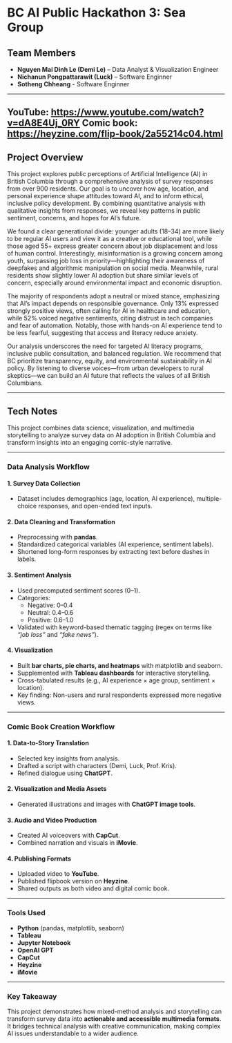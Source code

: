 # BC AI Public Hackathon 3: Sea Group

## Team Members
- **Nguyen Mai Dinh Le (Demi Le)** – Data Analyst & Visualization Engineer  
- **Nichanun Pongpattarawit (Luck)** – Software Enginner  
- **Sotheng Chheang** - Software Enginner  

---
**YouTube**: https://www.youtube.com/watch?v=dA8E4Uj_0RY
**Comic book**: https://heyzine.com/flip-book/2a55214c04.html
---
## Project Overview

This project explores public perceptions of Artificial Intelligence (AI) in British Columbia through a comprehensive analysis of survey responses from over 900 residents. Our goal is to uncover how age, location, and personal experience shape attitudes toward AI, and to inform ethical, inclusive policy development. By combining quantitative analysis with qualitative insights from responses, we reveal key patterns in public sentiment, concerns, and hopes for AI’s future.

We found a clear generational divide: younger adults (18–34) are more likely to be regular AI users and view it as a creative or educational tool, while those aged 55+ express greater concern about job displacement and loss of human control. Interestingly, misinformation is a growing concern among youth, surpassing job loss in priority—highlighting their awareness of deepfakes and algorithmic manipulation on social media. Meanwhile, rural residents show slightly lower AI adoption but share similar levels of concern, especially around environmental impact and economic disruption.

The majority of respondents adopt a neutral or mixed stance, emphasizing that AI’s impact depends on responsible governance. Only 13% expressed strongly positive views, often calling for AI in healthcare and education, while 52% voiced negative sentiments, citing distrust in tech companies and fear of automation. Notably, those with hands-on AI experience tend to be less fearful, suggesting that access and literacy reduce anxiety.

Our analysis underscores the need for targeted AI literacy programs, inclusive public consultation, and balanced regulation. We recommend that BC prioritize transparency, equity, and environmental sustainability in AI policy. By listening to diverse voices—from urban developers to rural skeptics—we can build an AI future that reflects the values of all British Columbians.

---

## Tech Notes

This project combines data science, visualization, and multimedia storytelling to analyze survey data on AI adoption in British Columbia and transform insights into an engaging comic-style narrative.

---

### Data Analysis Workflow

#### 1. Survey Data Collection
- Dataset includes demographics (age, location, AI experience), multiple-choice responses, and open-ended text inputs.

#### 2. Data Cleaning and Transformation
- Preprocessing with **pandas**.  
- Standardized categorical variables (AI experience, sentiment labels).  
- Shortened long-form responses by extracting text before dashes in labels.  

#### 3. Sentiment Analysis
- Used precomputed sentiment scores (0–1).  
- Categories:  
  - Negative: 0–0.4  
  - Neutral: 0.4–0.6  
  - Positive: 0.6–1.0  
- Validated with keyword-based thematic tagging (regex on terms like *“job loss”* and *“fake news”*).  

#### 4. Visualization
- Built **bar charts, pie charts, and heatmaps** with matplotlib and seaborn.  
- Supplemented with **Tableau dashboards** for interactive storytelling.  
- Cross-tabulated results (e.g., AI experience × age group, sentiment × location).  
- Key finding: Non-users and rural respondents expressed more negative views.  

---

### Comic Book Creation Workflow

#### 1. Data-to-Story Translation
- Selected key insights from analysis.  
- Drafted a script with characters (Demi, Luck, Prof. Kris).  
- Refined dialogue using **ChatGPT**.  

#### 2. Visualization and Media Assets
- Generated illustrations and images with **ChatGPT image tools**.  

#### 3. Audio and Video Production
- Created AI voiceovers with **CapCut**.  
- Combined narration and visuals in **iMovie**.  

#### 4. Publishing Formats
- Uploaded video to **YouTube**.  
- Published flipbook version on **Heyzine**.  
- Shared outputs as both video and digital comic book.  

---

### Tools Used
- **Python** (pandas, matplotlib, seaborn)  
- **Tableau**  
- **Jupyter Notebook**  
- **OpenAI GPT**  
- **CapCut**  
- **Heyzine**  
- **iMovie**  

---

### Key Takeaway
This project demonstrates how mixed-method analysis and storytelling can transform survey data into **actionable and accessible multimedia formats**. It bridges technical analysis with creative communication, making complex AI issues understandable to a wider audience.


